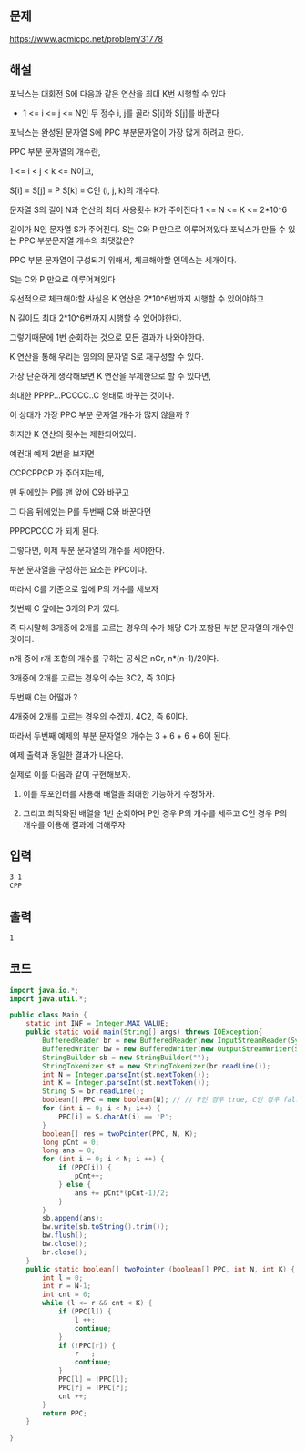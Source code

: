 ## 문제
https://www.acmicpc.net/problem/31778

## 해설

포닉스는 대회전 S에 다음과 같은 연산을 최대 K번 시행할 수 있다

- 1 <= i <= j  <= N인 두 정수 i, j를 골라 S[i]와 S[j]를 바꾼다

포닉스는 완성된 문자열 S에 PPC 부분문자열이 가장 많게 하려고 한다.

PPC 부분 문자열의 개수란,

1 <= i < j < k <= N이고,

S[i] = S[j] = P S[k] = C인 (i, j, k)의 개수다.

문자열 S의 길이 N과 연산의 최대 사용횟수 K가 주어진다 1 <= N <= K <= 2*10^6

길이가 N인 문자열 S가 주어진다. S는 C와 P 만으로 이루어져있다
포닉스가 만들 수 있는 PPC 부분문자열 개수의 최댓값은?

PPC 부분 문자열이 구성되기 위해서, 체크해야할 인덱스는 세개이다.

S는 C와 P 만으로 이루어져있다

우선적으로 체크해야할 사실은 K 연산은 2*10^6번까지 시행할 수 있어야하고

N 길이도 최대 2*10^6번까지 시행할 수 있어야한다.

그렇기때문에 1번 순회하는 것으로 모든 결과가 나와야한다.

K 연산을 통해 우리는 임의의 문자열 S로 재구성할 수 있다.

가장 단순하게 생각해보면 K 연산을 무제한으로 할 수 있다면,

최대한 PPPP...PCCCC..C 형태로 바꾸는 것이다.

이 상태가 가장 PPC 부분 문자열 개수가 많지 않을까 ?

하지만 K 연산의 횟수는 제한되어있다.

예컨대 예제 2번을 보자면

CCPCPPCP 가 주어지는데,

맨 뒤에있는 P를 맨 앞에 C와 바꾸고

그 다음 뒤에있는 P를 두번째 C와 바꾼다면

PPPCPCCC 가 되게 된다.

그렇다면, 이제 부분 문자열의 개수를 세야한다.

부분 문자열을 구성하는 요소는 PPC이다.

따라서 C를 기준으로 앞에 P의 개수를 세보자

첫번째 C 앞에는 3개의 P가 있다.

즉 다시말해 3개중에 2개를 고르는 경우의 수가 해당 C가 포함된 부분 문자열의 개수인 것이다.

n개 중에 r개 조합의 개수를 구하는 공식은 nCr, n*(n-1)/2이다.

3개중에 2개를 고르는 경우의 수는 3C2, 즉 3이다

두번째 C는 어떨까 ?

4개중에 2개를 고르는 경우의 수겠지. 4C2, 즉 6이다.

따라서 두번째 예제의 부분 문자열의 개수는 3 + 6 + 6 + 6이 된다.

예제 출력과 동일한 결과가 나온다.

실제로 이를 다음과 같이 구현해보자.

1. 이를 투포인터를 사용해 배열을 최대한 가능하게 수정하자.

2. 그리고 최적화된 배열을 1번 순회하며 P인 경우 P의 개수를 세주고 C인 경우 P의 개수를 이용해 결과에 더해주자



## 입력
```txt
3 1
CPP
```

## 출력
```txt
1
```

## 코드
```java
import java.io.*;
import java.util.*;

public class Main {
    static int INF = Integer.MAX_VALUE;
    public static void main(String[] args) throws IOException{
        BufferedReader br = new BufferedReader(new InputStreamReader(System.in));
        BufferedWriter bw = new BufferedWriter(new OutputStreamWriter(System.out));
        StringBuilder sb = new StringBuilder("");
        StringTokenizer st = new StringTokenizer(br.readLine());
        int N = Integer.parseInt(st.nextToken());
        int K = Integer.parseInt(st.nextToken());
        String S = br.readLine();
        boolean[] PPC = new boolean[N]; // // P인 경우 true, C인 경우 false로 진행하자
        for (int i = 0; i < N; i++) {
            PPC[i] = S.charAt(i) == 'P';
        }
        boolean[] res = twoPointer(PPC, N, K);
        long pCnt = 0;
        long ans = 0;
        for (int i = 0; i < N; i ++) {
            if (PPC[i]) {
                pCnt++;
            } else {
                ans += pCnt*(pCnt-1)/2;
            }
        }
        sb.append(ans);
        bw.write(sb.toString().trim());
        bw.flush();
        bw.close();
        br.close();
    }
    public static boolean[] twoPointer (boolean[] PPC, int N, int K) {
        int l = 0;
        int r = N-1;
        int cnt = 0;
        while (l <= r && cnt < K) {
            if (PPC[l]) {
                l ++;
                continue;
            }
            if (!PPC[r]) {
                r --;
                continue;
            }
            PPC[l] = !PPC[l];
            PPC[r] = !PPC[r];
            cnt ++;
        }
        return PPC;
    }

}
```